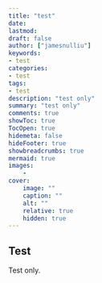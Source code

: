 ```yaml
---
title: "test"
date: 
lastmod: 
draft: false
author: ["jamesnulliu"]
keywords:
- test
categories:
- test
tags:
- test
description: "test only"
summary: "test only"
comments: true
showToc: true
TocOpen: true
hidemeta: false
hideFooter: true
showbreadcrumbs: true
mermaid: true
images: 
    - 
cover:
    image: ""
    caption: ""
    alt: ""
    relative: true
    hidden: true
---
```


## Test

Test only.